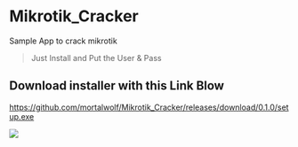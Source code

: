 # Mikrotik_Cracker

Sample App to crack mikrotik

> Just Install and Put the User & Pass

## Download installer with this Link Blow
https://github.com/mortalwolf/Mikrotik_Cracker/releases/download/0.1.0/setup.exe


<img src="https://github.com/mortalwolf/Mikrotik_Cracker/blob/main/Capture.PNG" />

